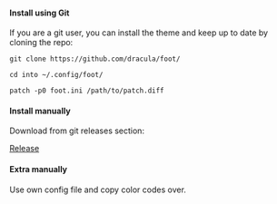 #### Install using Git

If you are a git user, you can install the theme and keep up to date by cloning the repo:

    git clone https://github.com/dracula/foot/

    cd into ~/.config/foot/

    patch -p0 foot.ini /path/to/patch.diff

#### Install manually

Download from git releases section:

[Release](http://github.com/dracula/foot/releases)


#### Extra manually

Use own config file and copy color codes over.
